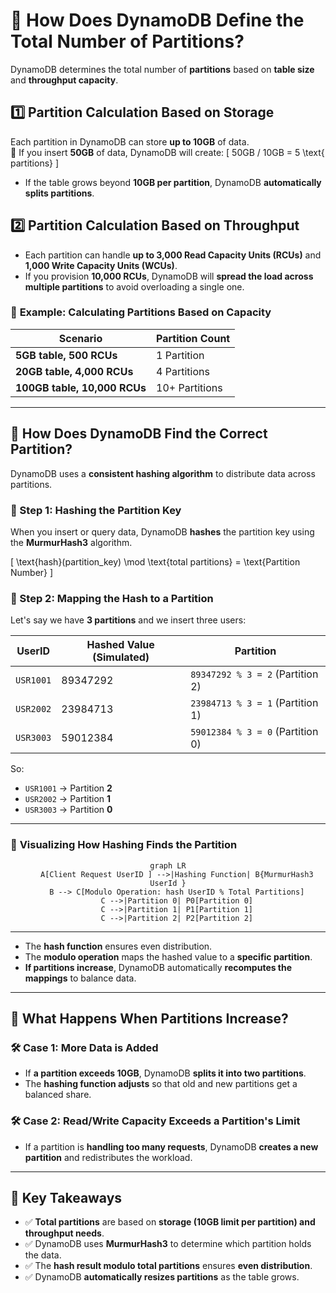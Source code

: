 # 🎯 **How Does DynamoDB Define the Total Number of Partitions?**

DynamoDB determines the total number of **partitions** based on **table size** and **throughput capacity**.

## **1️⃣ Partition Calculation Based on Storage**

Each partition in DynamoDB can store **up to 10GB** of data.  
🔹 If you insert **50GB** of data, DynamoDB will create:
\[
50GB / 10GB = 5 \text{ partitions}
\]

- If the table grows beyond **10GB per partition**, DynamoDB **automatically splits partitions**.

## **2️⃣ Partition Calculation Based on Throughput**

- Each partition can handle **up to 3,000 Read Capacity Units (RCUs)** and **1,000 Write Capacity Units (WCUs)**.
- If you provision **10,000 RCUs**, DynamoDB will **spread the load across multiple partitions** to avoid overloading a single one.

### 🔢 **Example: Calculating Partitions Based on Capacity**

| **Scenario**                 | **Partition Count** |
| ---------------------------- | ------------------- |
| **5GB table, 500 RCUs**      | 1 Partition         |
| **20GB table, 4,000 RCUs**   | 4 Partitions        |
| **100GB table, 10,000 RCUs** | 10+ Partitions      |

---

## 🔢 **How Does DynamoDB Find the Correct Partition?**

DynamoDB uses a **consistent hashing algorithm** to distribute data across partitions.

### **📌 Step 1: Hashing the Partition Key**

When you insert or query data, DynamoDB **hashes** the partition key using the **MurmurHash3** algorithm.

\[
\text{hash}(partition_key) \mod \text{total partitions} = \text{Partition Number}
\]

### **📌 Step 2: Mapping the Hash to a Partition**

Let's say we have **3 partitions** and we insert three users:

| **UserID** | **Hashed Value (Simulated)** | **Partition**                    |
| ---------- | ---------------------------- | -------------------------------- |
| `USR1001`  | 89347292                     | `89347292 % 3 = 2` (Partition 2) |
| `USR2002`  | 23984713                     | `23984713 % 3 = 1` (Partition 1) |
| `USR3003`  | 59012384                     | `59012384 % 3 = 0` (Partition 0) |

So:

- `USR1001` → Partition **2**
- `USR2002` → Partition **1**
- `USR3003` → Partition **0**

---

### 📜 **Visualizing How Hashing Finds the Partition**

<div align="center">

```mermaid
graph LR
    A[Client Request UserID ] -->|Hashing Function| B{MurmurHash3 UserId }
    B --> C[Modulo Operation: hash UserID % Total Partitions]
    C -->|Partition 0| P0[Partition 0]
    C -->|Partition 1| P1[Partition 1]
    C -->|Partition 2| P2[Partition 2]
```

</div>

---

- The **hash function** ensures even distribution.
- The **modulo operation** maps the hashed value to a **specific partition**.
- **If partitions increase**, DynamoDB automatically **recomputes the mappings** to balance data.

---

## 🚀 **What Happens When Partitions Increase?**

### **🛠 Case 1: More Data is Added**

- If **a partition exceeds 10GB**, DynamoDB **splits it into two partitions**.
- The **hashing function adjusts** so that old and new partitions get a balanced share.

### **🛠 Case 2: Read/Write Capacity Exceeds a Partition's Limit**

- If a partition is **handling too many requests**, DynamoDB **creates a new partition** and redistributes the workload.

---

## 🏁 **Key Takeaways**

- ✅ **Total partitions** are based on **storage (10GB limit per partition) and throughput needs**.
- ✅ DynamoDB uses **MurmurHash3** to determine which partition holds the data.
- ✅ The **hash result modulo total partitions** ensures **even distribution**.
- ✅ DynamoDB **automatically resizes partitions** as the table grows.
